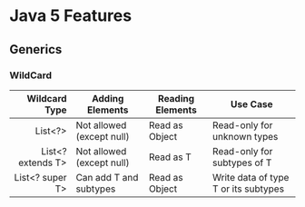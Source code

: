 # Java 5 Features

## Generics

### WildCard
| Wildcard Type | Adding Elements | Reading Elements | Use Case | 
|-----:|---------------|-----|---------------|
| List<?> | Not allowed (except null) | Read as Object | Read-only for unknown types |
| List<? extends T> | Not allowed (except null) | Read as T | Read-only for subtypes of T |
| List<? super T> | Can add T and subtypes | Read as Object | Write data of type T or its subtypes |


